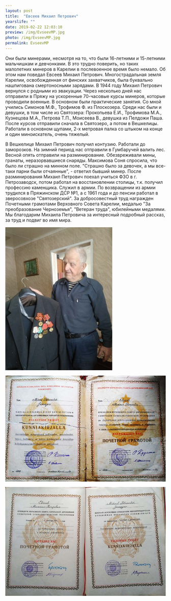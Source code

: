 ```yaml
---
layout: post
title:  "Евсеев Михаил Петрович"
yearslife: ""
date: 2019-02-22 12:03:10
preview: /img/EvseevMP.jpg
photo: /img/EvseevMP.jpg
permalink: EvseevMP
---
```


Они были минерами, несмотря на то, что были 16-летними и 15-летними мальчишкам и девчонками. В это трудно поверить, но таких малолетних минеров в Карелии в послевоенное время было немало. Об этом нам поведал Евсеев Михаил Петрович. Многострадальная земля Карелии, освобожденная от финских захватчиков, была буквально нашпигована смертоносными зарядами. В 1944 году Михаил Петрович вернулся с родными из эвакуации. Через несколько дней нас отправили в Пряжу на ускоренные 70-часовые курсы минеров, которые проводили военные. В основном были практические занятия. Со мной учились Симонов М.Ф., Трофимов Ф. из Плоскозера. Среди нас были и девушки, в том числе из Святозера: Прокопьева Е.И., Трофимова М.А., Кузнецова М.А., Петрова Т.П., Моисеева В., девушка из Пелдожи Паша. После курсов отправили сначала в Святозеро, а потом в Вешкелицы. Работали в основном щупами, 2-х метровая палка со штыком на конце и один миноискатель, очень тяжелый.

В Вешкелице Михаил Петрович получил контузию. Работали до заморозков. На зимний период нас отправили в Гумбаручей валить лес. Весной опять отправили на разминирование. Обезвреживали мины, гранаты, неразорвавшиеся снаряды. Максимова Соня спросила, что было ли страшно на минном поле. "Страшно было за девочек, а мы все-таки парни были отчаянные", - ответил бывший минер. После разминирования Михаил Петрович поехал учиться ФЗО в г. Петрозаводск, потом работал на восстановлении столицы, т.к. получил профессию каменщика. Служил в армии. По возвращении из армии трудился в Пряжинском ДСР №1, а с 1961 года и до пенсии работал в зверосовхозе "Святозерский". За добросовестный труд награжден Почетными грамотами Верховного Совета Карелии, медалью "За преобразование Черноземья", "Ветеран труда", юбилейными медалями. Мы благодарим Михаила Петровича за интересный подробный рассказ, за труд и подвиг во имя мира.

[<img src="/img/MPEvseev.jpg#thumbnail" alt="Евсеев Михаил Петрович" title="Евсеев Михаил Петрович">](/img/MPEvseev.jpg)

[<img src="/img/PGramota1.jpg#thumbnail" alt="Почетная грамота" title="Почетная грамота">](/img/PGramota1.jpg)

[<img src="/img/PGramota2.jpg#thumbnail" alt="Почетная грамота" title="Почетная грамота">](/img/PGramota2.jpg)
